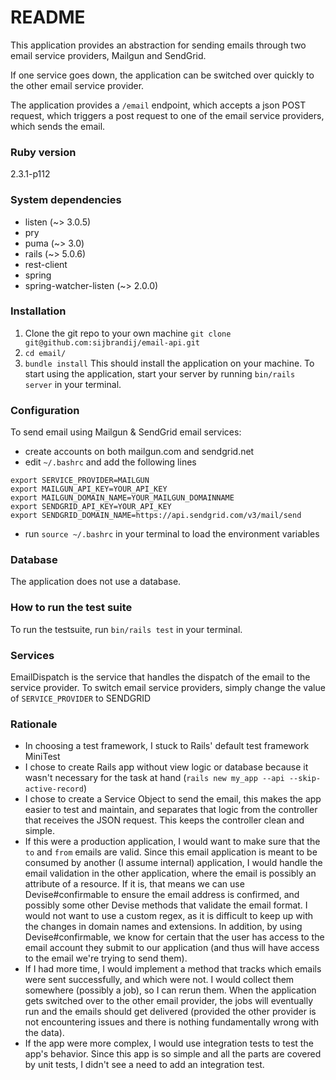# README

This application provides an abstraction for sending emails through two email service providers, Mailgun and SendGrid.

If one service goes down, the application can be switched over quickly to the other email service provider.

The application provides a `/email` endpoint, which accepts a json POST request, which triggers a post request to one of the email service providers, which sends the email.

### Ruby version
2.3.1-p112

### System dependencies
- listen (~> 3.0.5)
- pry
- puma (~> 3.0)
- rails (~> 5.0.6)
- rest-client
- spring
- spring-watcher-listen (~> 2.0.0)

### Installation
1. Clone the git repo to your own machine `git clone git@github.com:sijbrandij/email-api.git`
2. `cd email/`
3. `bundle install`
This should install the application on your machine.
To start using the application, start your server by running `bin/rails server` in your terminal.

### Configuration
To send email using Mailgun & SendGrid email services:
- create accounts on both mailgun.com and sendgrid.net
- edit `~/.bashrc` and add the following lines
```
export SERVICE_PROVIDER=MAILGUN
export MAILGUN_API_KEY=YOUR_API_KEY
export MAILGUN_DOMAIN_NAME=YOUR_MAILGUN_DOMAINNAME
export SENDGRID_API_KEY=YOUR_API_KEY
export SENDGRID_DOMAIN_NAME=https://api.sendgrid.com/v3/mail/send
```
- run `source ~/.bashrc` in your terminal to load the environment variables

### Database
The application does not use a database.

### How to run the test suite
To run the testsuite, run `bin/rails test` in your terminal.

### Services
EmailDispatch is the service that handles the dispatch of the email to the service provider.
To switch email service providers, simply change the value of `SERVICE_PROVIDER` to SENDGRID

### Rationale
- In choosing a test framework, I stuck to Rails' default test framework MiniTest
- I chose to create Rails app without view logic or database because it wasn't necessary for the task at hand (`rails new my_app --api --skip-active-record`)
- I chose to create a Service Object to send the email, this makes the app easier to test and maintain, and separates that logic from the controller that receives the JSON request. This keeps the controller clean and simple.
- If this were a production application, I would want to make sure that the `to` and `from` emails are valid. Since this email application is meant to be consumed by another (I assume internal) application, I would handle the email validation in the other application, where the email is possibly an attribute of a resource. If it is, that means we can use Devise#confirmable to ensure the email address is confirmed, and possibly some other Devise methods that validate the email format. I would not want to use a custom regex, as it is difficult to keep up with the changes in domain names and extensions. In addition, by using Devise#confirmable, we know for certain that the user has access to the email account they submit to our application (and thus will have access to the email we're trying to send them).
- If I had more time, I would implement a method that tracks which emails were sent successfully, and which were not. I would collect them somewhere (possibly a job), so I can rerun them. When the application gets switched over to the other email provider, the jobs will eventually run and the emails should get delivered (provided the other provider is not encountering issues and there is nothing fundamentally wrong with the data).
- If the app were more complex, I would use integration tests to test the app's behavior. Since this app is so simple and all the parts are covered by unit tests, I didn't see a need to add an integration test.
